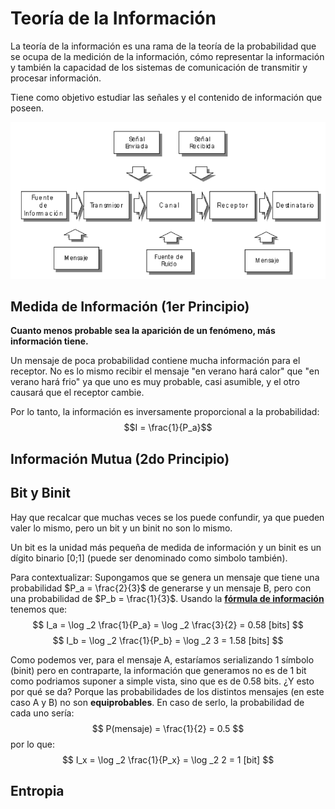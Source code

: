# Teoría de la Información

La teoría de la información es una rama de la teoría de la probabilidad que se ocupa de la medición de la información, cómo representar la información y también la capacidad de los sistemas de comunicación de transmitir y procesar información.

Tiene como objetivo estudiar las señales y el contenido de información que poseen.

![teoria_de_la_informacion_diagrama](assets/teoria_de_la_informacion_diagrama.png)

## Medida de Información (1er Principio)

**Cuanto menos probable sea la aparición de un fenómeno, más información tiene.**

Un mensaje de poca probabilidad contiene mucha información para el receptor. No es lo mismo recibir el mensaje "en verano hará calor" que "en verano hará frio" ya que uno es muy probable, casi asumible, y el otro causará que el receptor cambie.

Por lo tanto, la información es inversamente proporcional a la probabilidad: $$I = \frac{1}{P_a}$$

## Información Mutua (2do Principio)

## Bit y Binit

Hay que recalcar que muchas veces se los puede confundir, ya que pueden valer lo mismo, pero un bit y un binit no son lo mismo.

Un bit es la unidad más pequeña de medida de información y un binit es un dígito binario [0;1] (puede ser denominado como simbolo también).

Para contextualizar: Supongamos que se genera un mensaje que tiene una probabilidad $P_a = \frac{2}{3}$ de generarse y un mensaje B, pero con una probabilidad de $P_b = \frac{1}{3}$. Usando la **[fórmula de información]()** tenemos que:
$$ I_a = \log _2 \frac{1}{P_a} = \log _2 \frac{3}{2} = 0.58 [bits] $$
$$ I_b = \log _2 \frac{1}{P_b} = \log _2 3 = 1.58 [bits] $$

Como podemos ver, para el mensaje A, estaríamos serializando 1 símbolo (binit) pero en contraparte, la información que generamos no es de 1 bit como podriamos suponer a simple vista, sino que es de 0.58 bits. ¿Y esto por qué se da? Porque las probabilidades de los distintos mensajes (en este caso A y B) no son **equiprobables**. En caso de serlo, la probabilidad de cada uno sería:
$$ P(mensaje) = \frac{1}{2} = 0.5 $$ por lo que:
$$ I_x = \log _2 \frac{1}{P_x} = \log _2 2 = 1 [bit] $$

## Entropia

